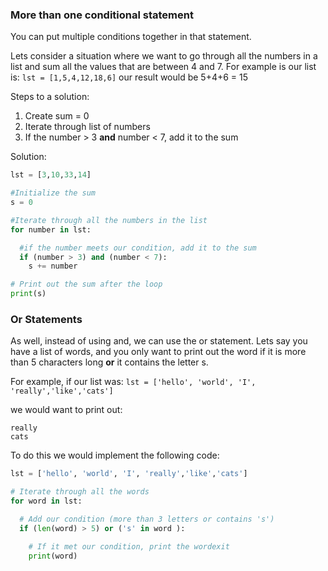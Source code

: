 ### More than one conditional statement

You can put multiple conditions together in that statement.  

Lets consider a situation where we want to go through all the numbers in a list and sum all the values that are between 4 and 7.  For example is our list is: `lst = [1,5,4,12,18,6]` our result would be 5+4+6 = 15

Steps to a solution:

1. Create sum = 0
2. Iterate through list of numbers
3. If the number > 3 **and** number < 7, add it to the sum

Solution:
```python
lst = [3,10,33,14]

#Initialize the sum
s = 0

#Iterate through all the numbers in the list
for number in lst:

  #if the number meets our condition, add it to the sum
  if (number > 3) and (number < 7):
    s += number

# Print out the sum after the loop
print(s)
```


### Or Statements
As well, instead of using and, we can use the or statement.  Lets say you have a list of words, and you only want to print out the word if it is more than 5 characters long **or** it contains the letter s.

For example, if our list was: `lst = ['hello', 'world', 'I', 'really','like','cats']`

we would want to print out:
```
really
cats
```
To do this we would implement the following code:
```python
lst = ['hello', 'world', 'I', 'really','like','cats']

# Iterate through all the words
for word in lst:

  # Add our condition (more than 3 letters or contains 's')
  if (len(word) > 5) or ('s' in word ):

    # If it met our condition, print the wordexit
    print(word)
```

